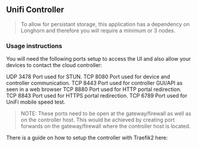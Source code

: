 ## Unifi Controller 

> To allow for persistant storage, this application has a dependency on Longhorn and therefore you will require a minimum or 3 nodes.

### Usage instructions

You will need the following ports setup to access the UI and also allow your devices to contact the cloud controller:

UDP 	3478 	Port used for STUN.
TCP 	8080 	Port used for device and controller communication.
TCP 	8443 	Port used for controller GUI/API as seen in a web browser
TCP 	8880 	Port used for HTTP portal redirection.
TCP 	8843 	Port used for HTTPS portal redirection.
TCP 	6789 	Port used for UniFi mobile speed test.

>  NOTE: These ports need to be open at the gateway/firewall as well as on the controller host. This would be achieved by creating port forwards on the gateway/firewall where the controller host is located.

There is a guide on how to setup the controller with Traefik2 here:



